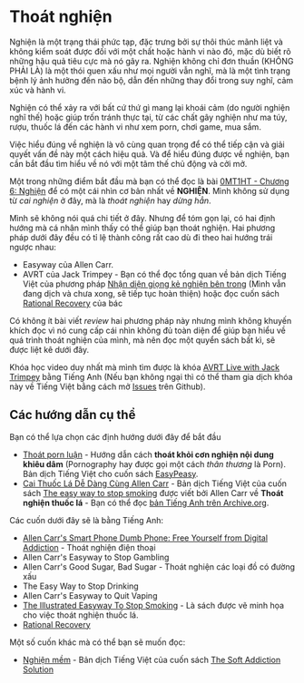 # Thoát nghiện

Nghiện là một trạng thái phức tạp, đặc trưng bởi sự thôi thúc mãnh liệt và không kiểm soát được đối với một chất hoặc hành vi nào đó, mặc dù biết rõ những hậu quả tiêu cực mà nó gây ra. Nghiện không chỉ đơn thuần (KHÔNG PHẢI LÀ) là một thói quen xấu như mọi người vẫn nghĩ, mà là một tình trạng bệnh lý ảnh hưởng đến não bộ, dẫn đến những thay đổi trong suy nghĩ, cảm xúc và hành vi.

Nghiện có thể xảy ra với bất cứ thứ gì mang lại khoái cảm (do người nghiện nghĩ thế) hoặc giúp trốn tránh thực tại, từ các chất gây nghiện như ma túy, rượu, thuốc lá đến các hành vi như xem porn, chơi game, mua sắm.

Việc hiểu đúng về nghiện là vô cùng quan trọng để có thể tiếp cận và giải quyết vấn đề này một cách hiệu quả. Và để hiểu đúng được về nghiện, bạn cần bắt đầu tìm hiểu về nó với một tâm thế chủ động và cởi mở.

Một trong những điểm bắt đầu mà bạn có thể đọc là bài [0MT1HT - Chương 6: Nghiện](https://duy103zxc.github.io/0mt1ht/ch06.html) để có một cái nhìn cơ bản nhất về **NGHIỆN**. Mình không sử dụng từ *cai nghiện* ở đây, mà là *thoát nghiện* hay *dừng hẳn*.

Mình sẽ không nói quá chi tiết ở đây. Nhưng để tóm gọn lại, có hai định hướng mà cá nhân mình thấy có thể giúp bạn thoát nghiện. Hai phương pháp dưới đây đều có tỉ lệ thành công rất cao dù đi theo hai hướng trái ngược nhau:

- Easyway của Allen Carr.
- AVRT của Jack Trimpey - Bạn có thể đọc tổng quan về bản dịch Tiếng Việt của phương pháp [Nhận diện giọng kẻ nghiện bên trong](https://duy103zxc.github.io/avrt-vi/) (Mình vẫn đang dịch và chưa xong, sẽ tiếp tục hoàn thiện) hoặc đọc cuốn sách [Rational Recovery](https://archive.org/details/rationalrecovery00trim/) của bác

Có không ít bài viết *review* hai phương pháp này nhưng mình không khuyến khích đọc vì nó cung cấp cái nhìn không đủ toàn diện để giúp bạn hiểu về quá trình thoát nghiện của mình, mà nên đọc một quyển sách bất kì, sẽ được liệt kê dưới đây.

Khóa học video duy nhất mà mình tìm được là khóa [AVRT Live with Jack Trimpey](https://www.youtube.com/playlist?list=PL-A4toVQT3zvSLSerQNg761uGh3pBaI0p) bằng Tiếng Anh (Nếu bạn không ngại thì có thể tham gia dịch khóa này về Tiếng Việt bằng cách mở [Issues](https://github.com/daihocmo/daihocmo.github.io/issues) trên Github).

## Các hướng dẫn cụ thể

Bạn có thể lựa chọn các định hướng dưới đây để bắt đầu

- [Thoát porn luận](https://duy103zxc.github.io/tpl/ch01/) - Hướng dẫn cách **thoát khỏi cơn nghiện nội dung khiêu dâm** (Pornography hay được gọi một cách *thân thương* là Porn). Bản dịch Tiếng Việt cho cuốn sách [EasyPeasy](https://easypeasymethod.org).
- [Cai Thuốc Lá Dễ Dàng Cùng Allen Carr](https://tiki.vn/cai-thuoc-la-de-dang-cung-allen-carr-p62373320.html) - Bản dịch Tiếng Việt của cuốn sách [The easy way to stop smoking](https://archive.org/details/easywaytostopsmo0000carr) được viết bởi Allen Carr về **Thoát nghiện thuốc lá** - Bạn có thể đọc [bản Tiếng Anh trên Archive.org](https://ia801306.us.archive.org/29/items/allen-carr-easy-way-to-stop-smoking/Allen%20Carr%20-%20Easy%20Way%20To%20Stop%20Smoking.pdf).

Các cuốn dưới đây sẽ là bằng Tiếng Anh:

- [Allen Carr's Smart Phone Dumb Phone: Free Yourself from Digital Addiction](https://archive.org/details/smart-phone-dumb-phone) - Thoát nghiện điện thoại
- Allen Carr's Easyway to Stop Gambling
- Allen Carr's Good Sugar, Bad Sugar - Thoát nghiện các loại đồ có đường xấu
- The Easy Way to Stop Drinking
- Allen Carr's Easyway to Quit Vaping
- [The Illustrated Easyway To Stop Smoking](https://archive.org/details/allen-carr-the-illustrated-easyway) - Là sách được vẽ minh họa cho việc thoát nghiện thuốc lá.
- [Rational Recovery](https://archive.org/details/rationalrecovery00trim)

Một số cuốn khác mà có thể bạn sẽ muốn đọc:

- [Nghiện mềm](https://bachvietbooks.com.vn/products/sach-nghien-mem-dr-juidth-wright) - Bản dịch Tiếng Việt của cuốn sách [The Soft Addiction Solution](https://archive.org/details/softaddictionsol0000wrig) 


